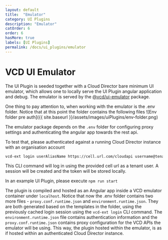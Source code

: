 ```yaml
---
layout: default
title:  "Emulator"
category: UI Plugins
description: "Emulator"
catOrder: 6
order: 6
hasMore: true
labels: [UI Plugins]
permalink: /docs/ui_plugins/emulator
---
```

# VCD UI Emulator
The UI Plugin is seeded together with a Cloud Director bare minimum UI emulator, which allows one to locally serve the 
UI Plugin angular application and debug. The emulator is served by the [@vcd/ui-emulator][vcd-emulator] package.

One thing to pay attention to, when working with the emulator is the .env folder. Notice that at this point 
the folder contains the following files
![Env folder pre auth]({{ site.baseurl }}/assets/images/uiPlugins/env-folder.png)

The emulator package depends on the `.env` folder for configuring proxy settings and authenticating the angular app towards 
the rest api.

To test that, please authenticated against a running Cloud Director instance with an organisation account

```bash
vcd-ext login userAliasName https://cell.url.com/cloudapi username@tenantName
```

This CLI command will log in using the provided cell url as a tenant user. A session will be created and 
the token will be stored locally. 

In an example UI Plugin, please execute `npm run start`

The plugin is compiled and hosted as an Angular app inside a VCD emulator container under `localhost`. 
Notice that now the .env folder contains two more files - `proxy.conf.runtime.json` and `environment.runtime.json`.
They are both generated based on the templates in the folder, using the previously cached login session using the 
`vcd-ext login` CLI command. The `environment.runtime.json` file contains authentication information and the `proxy.conf.runtime.json` 
contains proxy configuration for the VCD APIs the emulator will be using. This way, the plugin hosted within the emulator, 
is as if hosted within an authenticated Cloud Director instance. 

[vcd-emulator]: https://www.npmjs.com/package/@vcd/ui-emulator